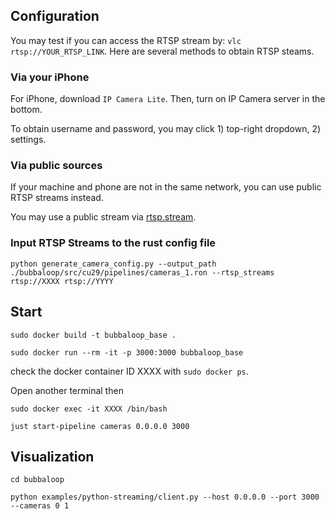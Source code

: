 ## Configuration

You may test if you can access the RTSP stream by: ```vlc rtsp://YOUR_RTSP_LINK```. Here are several methods to obtain RTSP steams.

### Via your iPhone

For iPhone, download `IP Camera Lite`. Then, turn on IP Camera server in the bottom.

To obtain username and password, you may click 1) top-right dropdown, 2) settings.

### Via public sources

If your machine and phone are not in the same network, you can use public RTSP streams instead.

You may use a public stream via [rtsp.stream](https://www.rtsp.stream/admin/teststream).


### Input RTSP Streams to the rust config file

```
python generate_camera_config.py --output_path ./bubbaloop/src/cu29/pipelines/cameras_1.ron --rtsp_streams rtsp://XXXX rtsp://YYYY
```

## Start
```
sudo docker build -t bubbaloop_base .
```

```
sudo docker run --rm -it -p 3000:3000 bubbaloop_base
```

check the docker container ID XXXX with `sudo docker ps`. 


Open another terminal then

```
sudo docker exec -it XXXX /bin/bash
```

```
just start-pipeline cameras 0.0.0.0 3000
```

## Visualization

```
cd bubbaloop
```

```
python examples/python-streaming/client.py --host 0.0.0.0 --port 3000 --cameras 0 1
```
